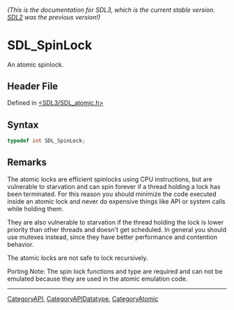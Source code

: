 ###### (This is the documentation for SDL3, which is the current stable version. [SDL2](https://wiki.libsdl.org/SDL2/) was the previous version!)
# SDL_SpinLock

An atomic spinlock.

## Header File

Defined in [<SDL3/SDL_atomic.h>](https://github.com/libsdl-org/SDL/blob/main/include/SDL3/SDL_atomic.h)

## Syntax

```c
typedef int SDL_SpinLock;
```

## Remarks

The atomic locks are efficient spinlocks using CPU instructions, but are
vulnerable to starvation and can spin forever if a thread holding a lock
has been terminated. For this reason you should minimize the code executed
inside an atomic lock and never do expensive things like API or system
calls while holding them.

They are also vulnerable to starvation if the thread holding the lock is
lower priority than other threads and doesn't get scheduled. In general you
should use mutexes instead, since they have better performance and
contention behavior.

The atomic locks are not safe to lock recursively.

Porting Note: The spin lock functions and type are required and can not be
emulated because they are used in the atomic emulation code.

----
[CategoryAPI](CategoryAPI), [CategoryAPIDatatype](CategoryAPIDatatype), [CategoryAtomic](CategoryAtomic)

